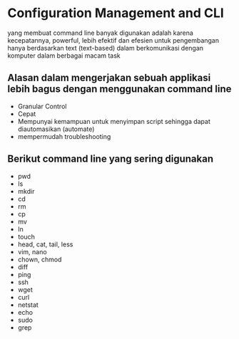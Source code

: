 # Configuration Management and CLI
yang membuat command line banyak digunakan adalah karena kecepatannya, powerful, lebih efektif dan efesien untuk pengembangan hanya berdasarkan text (text-based) dalam berkomunikasi dengan komputer dalam berbagai macam task


## Alasan dalam mengerjakan sebuah applikasi lebih bagus dengan menggunakan command line
- Granular Control
- Cepat
- Mempunyai kemampuan untuk menyimpan script sehingga dapat diautomasikan (automate)
- mempermudah troubleshooting


## Berikut command line yang sering digunakan
- pwd
- ls
- mkdir
- cd
- rm
- cp
- mv
- ln
- touch
- head, cat, tail, less
- vim, nano
- chown, chmod
- diff
- ping
- ssh
- wget
- curl
- netstat
- echo
- sudo
- grep
